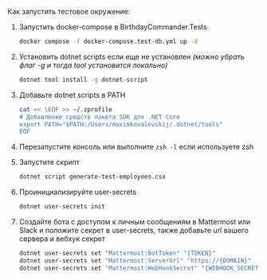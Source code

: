 Как запустить тестовое окружение: 

1. Запустить docker-compose в BirthdayCommander.Tests
    ```bash
    docker compose -f docker-compose.test-db.yml up -d
    ```
2. Установить dotnet scripts если еще не установлен *(можно убрать флаг -g и тогда tool установится локально)* 
    ```bash
    dotnet tool install -g dotnet-script 
    ```
3. Добавьте dotnet scripts в PATH 
    ```bash
    cat << \EOF >> ~/.zprofile
    # Добавление средств пакета SDK для .NET Core
    export PATH="$PATH:/Users/maximkovalevskij/.dotnet/tools"
    EOF 
    ```
4. Перезапустите консоль или выполните `zsh -l` если используете zsh 
5. Запустите скрипт
    ```bash
    dotnet script generate-test-employees.csx 
    ```

6. Проинициализируйте user-secrets
   ```bash
   dotnet user-secrets init 
    ```
7. Создайте бота с доступом к личным сообщениям в Mattermost или Slack и положите секрет в user-secrets, также добавьте url вашего сервера и вебхук секрет
   ```bash
   dotnet user-secrets set "Mattermost:BotToken" "{TOKEN}"
   dotnet user-secrets set "Mattermost:ServerUrl" "https://{DOMAIN}"
   dotnet user-secrets set "Mattermost:WebHookSecret" "{WEBHOOK_SECRET}"
    ```